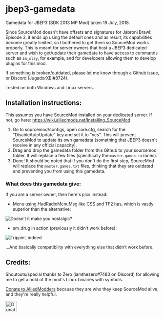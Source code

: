 # jbep3-gamedata
Gamedata for JBEP3 (SDK 2013 MP Mod) taken 19 July, 2018.

Since SourceMod doesn't have offsets and signatures for Jabroni Brawl: Episode 3, it ends up using the default ones and as result, its capabilities become greatly limited, so I bothered to get them so SourceMod works properly. This is meant for server owners that host a JBEP3 dedicated server and wish to get/update their gamedata to have access to commands such as `sm_slay`, for example, and for developers allowing them to develop plugins for this mod.

If something is broken/outdated, please let me know through a Github issue, or Discord (JugadorXEI#8724).

Tested on both Windows and Linux servers.

## Installation instructions:
This assumes you have SourceMod installed on your dedicated server. If not, go here: https://wiki.alliedmods.net/Installing_SourceMod

1. Go to sourcemod/configs, open core.cfg, search for the "DisableAutoUpdate" key and set it to "yes". This will prevent SourceMod to update its own gamedata (something that JBEP3 doesn't receive in any official capacity).
2. Drag and drop the gamedata folder from this Github to your sourcemod folder. It will replace a few files (specifically the `master.games.txt`ones).
3. Done!
It should be noted that if you don't do the first step, SourceMod will replace the `master.games.txt` files, thinking that they are outdated and preventing you from using this gamedata.

### What does this gamedata give:
If you are a server owner, then here's pics instead:

- Menu using HudRadioMenuMsg like CSS and TF2 has, which is vastly superior than the alternative:

![Doesn't it make you nostalgic?](https://files.catbox.moe/vli3we.png)

- sm_drug in action (previously it didn't work before):

![Trippin', indeed](https://files.catbox.moe/m2frrn.png)

...And basically compatibility with everything else that didn't work before.


## Credits:
Shoutouts/special thanks to Zero (iamthezero#7483 on Discord) for allowing me to get a hold of the mod's Linux binaries with symbols.

[Donate to AlliedModders](https://www.sourcemod.net/donate.php) because they are who they keep SourceMod alive, and they're really helpful.

<a href='https://ko-fi.com/jugadorxei' target='_blank'><img height='36' style='border:0px;height:36px;' src='https://az743702.vo.msecnd.net/cdn/kofi3.png?v=0' border='0' alt='Donate if you think JBEP3 deserves a better EU server.' /></a>